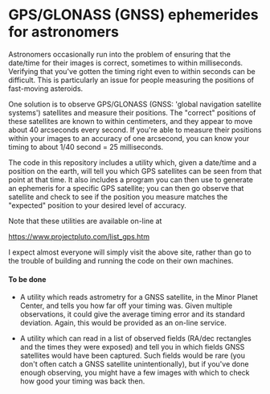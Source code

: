 # GPS/GLONASS (GNSS) ephemerides for astronomers

Astronomers occasionally run into the problem of ensuring that the
date/time for their images is correct,  sometimes to within milliseconds.
Verifying that you've gotten the timing right even to within seconds can
be difficult.  This is particularly an issue for people measuring the
positions of fast-moving asteroids.

One solution is to observe GPS/GLONASS (GNSS:  'global navigation
satellite systems') satellites and measure their positions.  The
"correct" positions of these satellites are known to within centimeters,
and they appear to move about 40 arcseconds every second.  If you're able
to measure their positions within your images to an accuracy of one
arcsecond,  you can know your timing to about 1/40 second = 25
milliseconds.

The code in this repository includes a utility which,  given a date/time
and a position on the earth,  will tell you which GPS satellites can be
seen from that point at that time.  It also includes a program you can
then use to generate an ephemeris for a specific GPS satellite;  you can
then go observe that satellite and check to see if the position you
measure matches the "expected" position to your desired level of accuracy.

Note that these utilities are available on-line at

https://www.projectpluto.com/list_gps.htm

I expect almost everyone will simply visit the above site,  rather than go to
the trouble of building and running the code on their own machines.

#### To be done

* A utility which reads astrometry for a GNSS satellite,  in the Minor Planet
Center,  and tells you how far off your timing was.  Given multiple observations,
it could give the average timing error and its standard deviation.  Again,
this would be provided as an on-line service.

* A utility which can read in a list of observed fields (RA/dec rectangles
and the times they were exposed) and tell you in which fields GNSS
satellites would have been captured.  Such fields would be rare (you
don't often catch a GNSS satellite unintentionally),  but if you've
done enough observing,  you might have a few images with which to check
how good your timing was back then.
